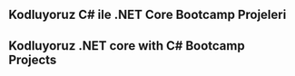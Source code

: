 ## Kodluyoruz C# ile .NET Core Bootcamp Projeleri
## Kodluyoruz .NET core with C# Bootcamp Projects
